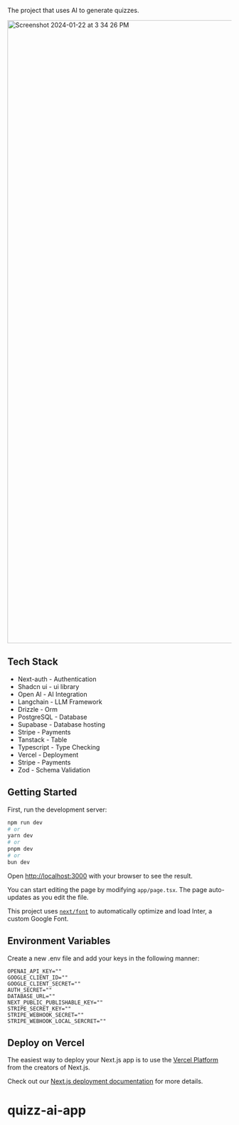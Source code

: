 The project that uses AI to generate quizzes.

<img width="1399" alt="Screenshot 2024-01-22 at 3 34 26 PM" src="https://github.com/judygab/ai-form-builder-tutorial/assets/50160672/443a69ed-e441-412a-a84e-ea820022c6dc">

## Tech Stack 

- Next-auth - Authentication
- Shadcn ui - ui library
- Open Al - AI Integration
- Langchain - LLM Framework
- Drizzle - Orm
- PostgreSQL - Database
- Supabase - Database hosting
- Stripe - Payments
- Tanstack - Table
- Typescript - Type Checking
- Vercel - Deployment
- Stripe - Payments
- Zod - Schema Validation

## Getting Started

First, run the development server:

```bash
npm run dev
# or
yarn dev
# or
pnpm dev
# or
bun dev
```

Open [http://localhost:3000](http://localhost:3000) with your browser to see the result.

You can start editing the page by modifying `app/page.tsx`. The page auto-updates as you edit the file.

This project uses [`next/font`](https://nextjs.org/docs/basic-features/font-optimization) to automatically optimize and load Inter, a custom Google Font.

## Environment Variables

Create a new .env file and add your keys in the following manner:
```
OPENAI_API_KEY=""
GOOGLE_CLIENT_ID=""
GOOGLE_CLIENT_SECRET=""
AUTH_SECRET=""
DATABASE_URL=""
NEXT_PUBLIC_PUBLISHABLE_KEY=""
STRIPE_SECRET_KEY=""
STRIPE_WEBHOOK_SECRET=""
STRIPE_WEBHOOK_LOCAL_SERCRET=""
```

## Deploy on Vercel

The easiest way to deploy your Next.js app is to use the [Vercel Platform](https://vercel.com/new?utm_medium=default-template&filter=next.js&utm_source=create-next-app&utm_campaign=create-next-app-readme) from the creators of Next.js.

Check out our [Next.js deployment documentation](https://nextjs.org/docs/deployment) for more details.
# quizz-ai-app

